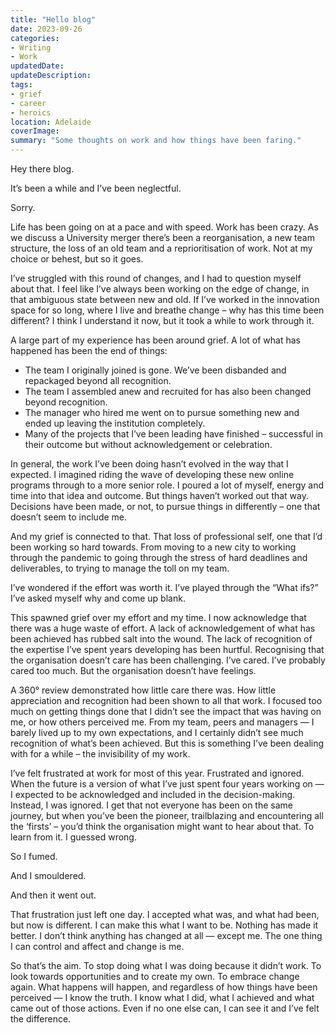```yaml
---
title: "Hello blog"
date: 2023-09-26
categories: 
- Writing
- Work
updatedDate: 
updateDescription: 
tags: 
- grief
- career
- heroics
location: Adelaide
coverImage: 
summary: "Some thoughts on work and how things have been faring." 
---
```


Hey there blog.

It’s been a while and I’ve been neglectful.

Sorry.

Life has been going on at a pace and with speed. Work has been crazy. As we discuss a University merger there’s been a reorganisation, a new team structure, the loss of an old team and a reprioritisation of work. Not at my choice or behest, but so it goes.

I’ve struggled with this round of changes, and I had to question myself about that. I feel like I’ve always been working on the edge of change, in that ambiguous state between new and old. If I’ve worked in the innovation space for so long, where I live and breathe change – why has this time been different? I think I understand it now, but it took a while to work through it.

A large part of my experience has been around grief. A lot of what has happened has been the end of things:

- The team I originally joined is gone. We’ve been disbanded and repackaged beyond all recognition.
- The team I assembled anew and recruited for has also been changed beyond recognition.
- The manager who hired me went on to pursue something new and ended up leaving the institution completely.
- Many of the projects that I’ve been leading have finished – successful in their outcome but without acknowledgement or celebration.

In general, the work I’ve been doing hasn’t evolved in the way that I expected. I imagined riding the wave of developing these new online programs through to a more senior role. I poured a lot of myself, energy and time into that idea and outcome. But things haven’t worked out that way. Decisions have been made, or not, to pursue things in differently – one that doesn’t seem to include me.

And my grief is connected to that. That loss of professional self, one that I’d been working so hard towards. From moving to a new city to working through the pandemic to going through the stress of hard deadlines and deliverables, to trying to manage the toll on my team.

I’ve wondered if the effort was worth it. I’ve played through the “What ifs?” I’ve asked myself why and come up blank.

This spawned grief over my effort and my time. I now acknowledge that there was a huge waste of effort. A lack of acknowledgement of what has been achieved has rubbed salt into the wound. The lack of recognition of the expertise I’ve spent years developing has been hurtful. Recognising that the organisation doesn’t care has been challenging. I’ve cared. I’ve probably cared too much. But the organisation doesn’t have feelings.

A 360° review demonstrated how little care there was. How little appreciation and recognition had been shown to all that work. I focused too much on getting things done that I didn’t see the impact that was having on me, or how others perceived me. From my team, peers and managers — I barely lived up to my own expectations, and I certainly didn’t see much recognition of what’s been achieved. But this is something I’ve been dealing with for a while – the invisibility of my work.

I’ve felt frustrated at work for most of this year. Frustrated and ignored. When the future is a version of what I’ve just spent four years working on — I expected to be acknowledged and included in the decision-making. Instead, I was ignored. I get that not everyone has been on the same journey, but when you’ve been the pioneer, trailblazing and encountering all the ‘firsts’ – you’d think the organisation might want to hear about that. To learn from it. I guessed wrong.

So I fumed.

And I smouldered.

And then it went out.

That frustration just left one day. I accepted what was, and what had been, but now is different. I can make this what I want to be. Nothing has made it better. I don’t think anything has changed at all — except me. The one thing I can control and affect and change is me.

So that’s the aim. To stop doing what I was doing because it didn’t work. To look towards opportunities and to create my own. To embrace change again. What happens will happen, and regardless of how things have been perceived — I know the truth. I know what I did, what I achieved and what came out of those actions. Even if no one else can, I can see it and I’ve felt the difference.

